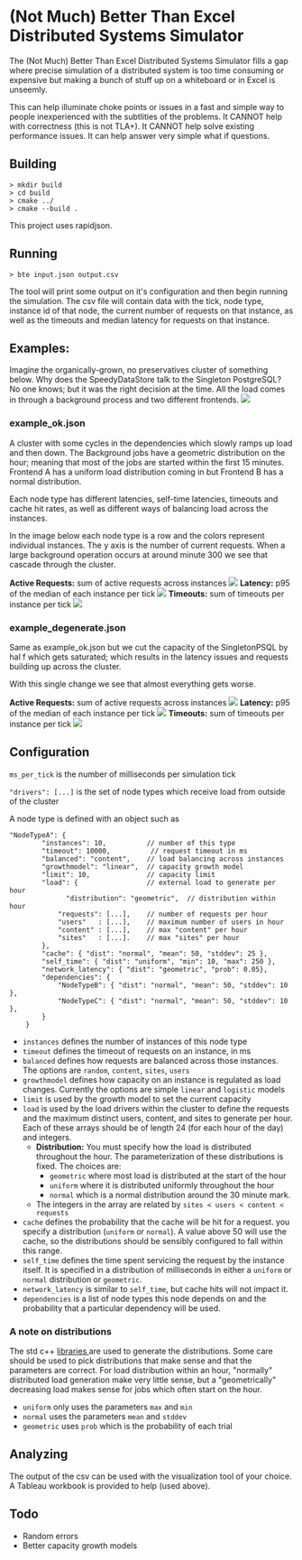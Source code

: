 # (Not Much) Better Than Excel Distributed Systems Simulator

The (Not Much) Better Than Excel Distributed Systems Simulator fills a gap where precise simulation of a distributed system is too time consuming or expensive but making a bunch of stuff up on a whiteboard or in Excel is unseemly.

This can help illuminate choke points or issues in a fast and simple way to people inexperienced with the subtlities of the problems. It CANNOT help with correctness (this is not TLA+). It CANNOT help solve existing performance issues. It can help answer very simple what if questions.

## Building
```
> mkdir build
> cd build
> cmake ../
> cmake --build .
```

This project uses rapidjson.

## Running

`> bte input.json output.csv`

The tool will print some output on it's configuration and then begin running the simulation. The csv file will contain data with the tick, node type, instance id of that node, the current number of requests on that instance, as well as the timeouts and median latency for requests on that instance.

## Examples:
Imagine the organically-grown, no preservatives cluster of something below. Why does the SpeedyDataStore talk to the Singleton PostgreSQL? No one knows; but it was the right decision at the time. All the load comes in through a background process and two different frontends. 
![](example.png)

### **example_ok.json** 
A cluster with some cycles in the dependencies which slowly ramps up load and then down. The Background jobs have a geometric distribution on the hour; meaning that most of the jobs are started within the first 15 minutes. Frontend A has a uniform load distribution coming in but Frontend B has a normal distribution.

Each node type has different latencies, self-time latencies, timeouts and cache hit rates, as well as different ways of balancing load across the instances.

In the image below each node type is a row and the colors represent individual instances. The y axis is the number of current requests. When a large background operation occurs at around minute 300 we see that cascade through the cluster.

**Active Requests:** sum of active requests across instances
![](example_ok.png)
**Latency:** p95 of the median of each instance per tick 
![](example_ok_latency.png)
**Timeouts:** sum of timeouts per instance per tick 
![](example_ok_timeouts.png)

### **example_degenerate.json** 
Same as example_ok.json but we cut the capacity of the SingletonPSQL by hal f which gets saturated; which results in the latency issues and requests building up across the cluster.

With this single change we see that almost everything gets worse.

**Active Requests:** sum of active requests across instances
![](example_degenerate.png)
**Latency:** p95 of the median of each instance per tick 
![](example_degenerate_latency.png)
**Timeouts:** sum of timeouts per instance per tick 
![](example_degenerate_timeouts.png)
## Configuration

`ms_per_tick` is the number of milliseconds per simulation tick

`"drivers": [...]` is the set of node types which receive load from outside of the cluster

A node type is defined with an object such as

```
"NodeTypeA": {
        "instances": 10,          // number of this type
        "timeout": 10000,          // request timeout in ms
        "balanced": "content",    // load balancing across instances
        "growthmodel": "linear",  // capacity growth model
        "limit": 10,              // capacity limit
        "load": {                 // external load to generate per hour
        	  "distribution": "geometric",  // distribution within hour
            "requests": [...],    // number of requests per hour
            "users"   : [...],    // maximum number of users in hour
            "content" : [...],    // max "content" per hour
            "sites"   : [...].    // max "sites" per hour
        },
        "cache": { "dist": "normal", "mean": 50, "stddev": 25 },
        "self_time": { "dist": "uniform", "min": 10, "max": 250 },
        "network_latency": { "dist": "geometric", "prob": 0.05},
        "dependencies": {
            "NodeTypeB": { "dist": "normal", "mean": 50, "stddev": 10 },
            "NodeTypeC": { "dist": "normal", "mean": 50, "stddev": 10 },
        }
    }
```

* `instances` defines the number of instances of this node type
* `timeout` defines the timeout of requests on an instance, in ms
* `balanced` defines how requests are balanced across those instances. The options are `random`, `content`, `sites`, `users`
* `growthmodel` defines how capacity on an instance is regulated as load changes. Currently the options are simple `linear` and `logistic` models
* `limit` is used by the growth model to set the current capacity
* `load` is used by the load drivers within the cluster to define the requests and the maximum distinct users, content, and sites to generate per hour. Each of these arrays should be of length 24 (for each hour of the day) and integers. 
	* **Distribution:** You must specify how the load is distributed throughout the hour. The parameterization of these distributions is fixed. The choices are:
		*  `geometric` where most load is distributed at the start of the hour
		*  `uniform` where it is distributed uniformly throughout the hour
		*  `normal` which is a normal distribution around the 30 minute mark.  
	* The integers in the array are related by `sites < users < content < requests`
* `cache` defines the probability that the cache will be hit for a request. you specify a distribution (`uniform` or `normal`). A value above 50 will use the cache, so the distributions should be sensibly configured to fall within this range.
* `self_time` defines the time spent servicing the request by the instance itself. It is specified in a distribution of milliseconds in either a `uniform` or `normal` distribution  or `geometric`.
* `network_latency` is similar to `self_time`, but cache hits will not impact it.
* `dependencies` is a list of node types this node depends on and the probability that a particular dependency will be used.

### A note on distributions
The std c++ [libraries ](https://www.cplusplus.com/reference/random/normal_distribution/)are used to generate the distributions. Some care should be used to pick distributions that make sense and that the parameters are correct. For load distribution within an hour, "normally" distributed load generation make very little sense, but a "geometrically" decreasing load makes sense for jobs which often start on the hour.

* `uniform` only uses the parameters `max` and `min`
* `normal` uses the parameters `mean` and `stddev`
* `geometric` uses `prob` which is the probability of each trial

## Analyzing
The output of the csv can be used with the visualization tool of your choice. A Tableau workbook is provided to help (used above).

## Todo
* Random errors
* Better capacity growth models